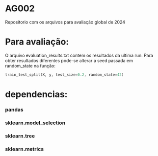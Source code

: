 # AG002
Repositorio com os arquivos para avaliação global de 2024

# Para avaliação:
O arquivo evaluation_results.txt contem os resultados da ultima run. 
Para obter resultados diferentes pode-se alterar a seed passada em random_state 
na função:
```python
train_test_split(X, y, test_size=0.2, random_state=42)
```
# dependencias:
### pandas
### sklearn.model_selection
### sklearn.tree
### sklearn.metrics

